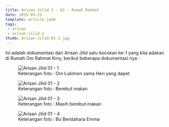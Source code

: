 ```yaml
---
title: Arisan Jilid 1 - 01 - Rumah Rahmat
date: 2015-03-23
template: article.jade
tags:
 - arisan
 - arisan-jilid-1
thumb: Arisan-Jilid-01-1.jpg
---
```


Ini adalah dokumentasi dari Arisan Jilid satu kocokan ke-1 yang kita adakan di Rumah Om Rahmat Kmy, berikut beberapa dokumentasi nya :

<figure>
  <img class="lazy content-img" src="/story/assets/img/placeholder.png" data-src="/story/assets/img/Arisan-Jilid-01-1.jpg" alt="Arisan Jilid 01 - 1" />
  <figcaption>Keterangan foto : Om Lukimen sama Heri yang dapet</figcaption>
</figure>


<figure>
  <img class="lazy content-img" src="/story/assets/img/placeholder.png" data-src="/story/assets/img/Arisan-Jilid-01-2.jpg" alt="Arisan Jilid 01 - 2" />
  <figcaption>Keterangan foto : Berebut makan</figcaption>
</figure>

<figure>
  <img class="lazy content-img" src="/story/assets/img/placeholder.png" data-src="/story/assets/img/Arisan-Jilid-01-3.jpg" alt="Arisan Jilid 01 - 3" />
  <figcaption>Keterangan foto : Masih berebut makan</figcaption>
</figure>

<figure>
  <img class="lazy content-img" src="/story/assets/img/placeholder.png" data-src="/story/assets/img/Arisan-Jilid-01-4.jpg" alt="Arisan Jilid 01 - 4" />
  <figcaption>Keterangan foto : Bu Bendahara Emma</figcaption>
</figure>